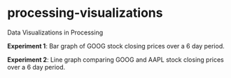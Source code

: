 processing-visualizations
=========================

Data Visualizations in Processing

**Experiment 1**: Bar graph of GOOG stock closing prices over a 6 day period.

**Experiment 2**: Line graph comparing GOOG and AAPL stock closing prices over a 6 day period.
